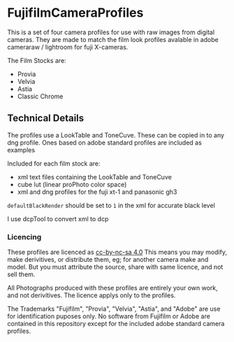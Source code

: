 # FujifilmCameraProfiles

This is a set of four camera profiles for use with raw images from digital cameras. They are made to match the film look profiles avalable in adobe cameraraw / lightroom for fuji X-cameras.

The Film Stocks are:
* Provia
* Velvia
* Astia
* Classic Chrome

## Technical Details
The profiles use a LookTable and ToneCuve. These can be copied in to any dng profile. Ones based on adobe standard profiles are included as examples

Included for each film stock are:
* xml text files containing the LookTable and ToneCuve
* cube lut (linear proPhoto color space)
* xml and dng profiles for the fuji xt-1 and panasonic gh3

`defaultBlackRender` should be set to `1` in the xml for accurate black level

I use dcpTool to convert xml to dcp

### Licencing

These profiles are licenced as [cc-by-nc-sa 4.0](https://creativecommons.org/licenses/by-nc-sa/4.0/)
This means you may modify, make derivitives, or distribute them, eg; for another camera make and model. But you must attribute the source, share with same licence, and not sell them.

All Photographs produced with these profiles are entirely your own work, and not derivitives. The licence applys only to the profiles.

The Trademarks "Fujifilm", "Provia", "Velvia", "Astia", and "Adobe" are use for identification puposes only. No software from Fujifilm or Adobe are contained in this repository except for the included adobe standard camera profiles.
